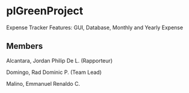 # plGreenProject

Expense Tracker
Features: GUI, Database, Monthly and Yearly Expense

## Members
Alcantara, Jordan Philip De L. (Rapporteur)

Domingo, Rad Dominic P. (Team Lead)

Malino, Emmanuel Renaldo C.
